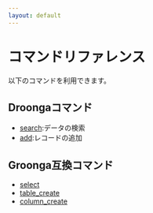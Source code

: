 ```yaml
---
layout: default
---
```


<div class="jumbotron">
<h1>コマンドリファレンス</h1>
</div>

以下のコマンドを利用できます。

## Droongaコマンド

 * [search](./search/):データの検索
 * [add](./add/):レコードの追加

## Groonga互換コマンド

 * [select](./select/)
 * [table_create](./table_create/)
 * [column_create](./column_create/)

